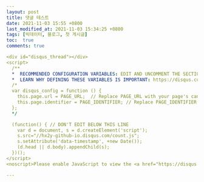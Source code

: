 ```yaml
---
layout: post
title: 댓글 테스트
date: 2021-11-03 15:55 +0800
last_modified_at: 2021-11-03 15:34:25 +0800
tags: [빅데이터, 블로그, 첫 게시글]
toc:  true
comments: true

<div id="disqus_thread"></div>
<script>
  /**
  *  RECOMMENDED CONFIGURATION VARIABLES: EDIT AND UNCOMMENT THE SECTION BELOW TO INSERT DYNAMIC VALUES FROM YOUR PLATFORM OR CMS.
  *  LEARN WHY DEFINING THESE VARIABLES IS IMPORTANT: https://disqus.com/admin/universalcode/#configuration-variables*/
  /*
  var disqus_config = function () {
    this.page.url = PAGE_URL;  // Replace PAGE_URL with your page's canonical URL variable
    this.page.identifier = PAGE_IDENTIFIER; // Replace PAGE_IDENTIFIER with your page's unique identifier variable
  };
  */

  (function() { // DON'T EDIT BELOW THIS LINE
    var d = document, s = d.createElement('script');
    s.src="//hx2y-github-io.disqus.com/count.js";
    s.setAttribute('data-timestamp', +new Date());
    (d.head || d.body).appendChild(s);
  })();
</script>
<noscript>Please enable JavaScript to view the <a href="https://disqus.com/?ref_noscript">comments powered by Disqus.</a></noscript>

---
```



